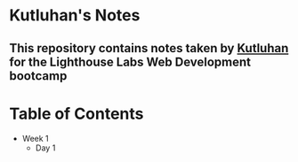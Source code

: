 # Kutluhan's Notes

## This repository contains notes taken by [Kutluhan](https://github.com/kutluduman/lighthouse-web-notes) for the Lighthouse Labs Web Development bootcamp

# Table of Contents

* Week 1
  * Day 1
